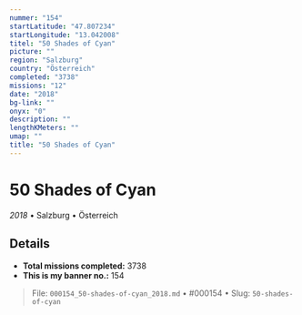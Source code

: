 ```yaml
---
nummer: "154"
startLatitude: "47.807234"
startLongitude: "13.042008"
titel: "50 Shades of Cyan"
picture: ""
region: "Salzburg"
country: "Österreich"
completed: "3738"
missions: "12"
date: "2018"
bg-link: ""
onyx: "0"
description: ""
lengthKMeters: ""
umap: ""
title: "50 Shades of Cyan"
---
```

# 50 Shades of Cyan

*2018* • Salzburg • Österreich



## Details


- **Total missions completed:** 3738
- **This is my banner no.:** 154





> File: `000154_50-shades-of-cyan_2018.md` • #000154 • Slug: `50-shades-of-cyan`
